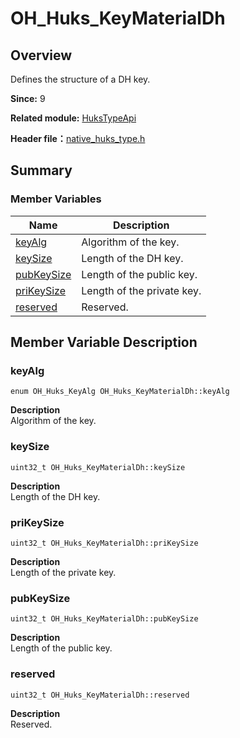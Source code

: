 # OH_Huks_KeyMaterialDh


## Overview

Defines the structure of a DH key.

**Since:**
9

**Related module:** [HuksTypeApi](_huks_type_api.md)

**Header file：**[native_huks_type.h](native__huks__type_8h.md)


## Summary


### Member Variables

| Name | Description | 
| -------- | -------- |
| [keyAlg](#keyalg) |Algorithm of the key.  | 
| [keySize](#keysize) | Length of the DH key.  | 
| [pubKeySize](#pubkeysize) | Length of the public key.  | 
| [priKeySize](#prikeysize) | Length of the private key.  | 
| [reserved](#reserved) | Reserved.  | 


## Member Variable Description 


### keyAlg

  
```
enum OH_Huks_KeyAlg OH_Huks_KeyMaterialDh::keyAlg
```
**Description**<br>
Algorithm of the key.


### keySize

  
```
uint32_t OH_Huks_KeyMaterialDh::keySize
```
**Description**<br>
Length of the DH key.


### priKeySize

  
```
uint32_t OH_Huks_KeyMaterialDh::priKeySize
```
**Description**<br>
Length of the private key.


### pubKeySize

  
```
uint32_t OH_Huks_KeyMaterialDh::pubKeySize
```
**Description**<br>
Length of the public key.


### reserved

  
```
uint32_t OH_Huks_KeyMaterialDh::reserved
```
**Description**<br>
Reserved.

